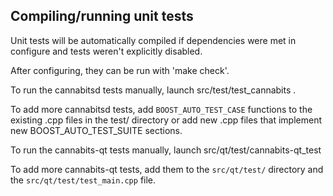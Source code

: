 Compiling/running unit tests
------------------------------------

Unit tests will be automatically compiled if dependencies were met in configure
and tests weren't explicitly disabled.

After configuring, they can be run with 'make check'.

To run the cannabitsd tests manually, launch src/test/test_cannabits .

To add more cannabitsd tests, add `BOOST_AUTO_TEST_CASE` functions to the existing
.cpp files in the test/ directory or add new .cpp files that
implement new BOOST_AUTO_TEST_SUITE sections.

To run the cannabits-qt tests manually, launch src/qt/test/cannabits-qt_test

To add more cannabits-qt tests, add them to the `src/qt/test/` directory and
the `src/qt/test/test_main.cpp` file.
